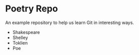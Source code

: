 # Poetry Repo

An example repository to help us learn Git in interesting ways.

* Shakespeare
* Shelley
* Toklien
* Poe

